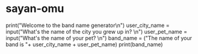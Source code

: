 # sayan-omu

print("Welcome to the band name generator\n") 
user_city_name = input("What's the name of the city you grew up in? \n")
user_pet_name = input("What's the name of your pet? \n") 
band_name = ("The name of your band is "+ user_city_name + user_pet_name) 
print(band_name)
